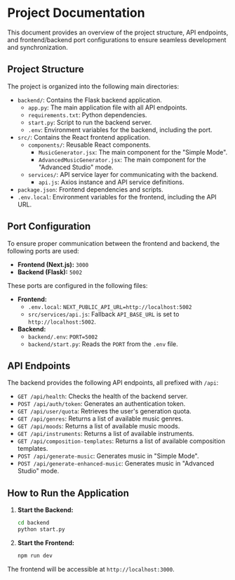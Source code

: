 # Project Documentation

This document provides an overview of the project structure, API endpoints, and frontend/backend port configurations to ensure seamless development and synchronization.

## Project Structure

The project is organized into the following main directories:

-   `backend/`: Contains the Flask backend application.
    -   `app.py`: The main application file with all API endpoints.
    -   `requirements.txt`: Python dependencies.
    -   `start.py`: Script to run the backend server.
    -   `.env`: Environment variables for the backend, including the port.
-   `src/`: Contains the React frontend application.
    -   `components/`: Reusable React components.
        -   `MusicGenerator.jsx`: The main component for the "Simple Mode".
        -   `AdvancedMusicGenerator.jsx`: The main component for the "Advanced Studio" mode.
    -   `services/`: API service layer for communicating with the backend.
        -   `api.js`: Axios instance and API service definitions.
-   `package.json`: Frontend dependencies and scripts.
-   `.env.local`: Environment variables for the frontend, including the API URL.

## Port Configuration

To ensure proper communication between the frontend and backend, the following ports are used:

-   **Frontend (Next.js):** `3000`
-   **Backend (Flask):** `5002`

These ports are configured in the following files:

-   **Frontend:**
    -   `.env.local`: `NEXT_PUBLIC_API_URL=http://localhost:5002`
    -   `src/services/api.js`: Fallback `API_BASE_URL` is set to `http://localhost:5002`.
-   **Backend:**
    -   `backend/.env`: `PORT=5002`
    -   `backend/start.py`: Reads the `PORT` from the `.env` file.

## API Endpoints

The backend provides the following API endpoints, all prefixed with `/api`:

-   `GET /api/health`: Checks the health of the backend server.
-   `POST /api/auth/token`: Generates an authentication token.
-   `GET /api/user/quota`: Retrieves the user's generation quota.
-   `GET /api/genres`: Returns a list of available music genres.
-   `GET /api/moods`: Returns a list of available music moods.
-   `GET /api/instruments`: Returns a list of available instruments.
-   `GET /api/composition-templates`: Returns a list of available composition templates.
-   `POST /api/generate-music`: Generates music in "Simple Mode".
-   `POST /api/generate-enhanced-music`: Generates music in "Advanced Studio" mode.

## How to Run the Application

1.  **Start the Backend:**
    ```bash
    cd backend
    python start.py
    ```
2.  **Start the Frontend:**
    ```bash
    npm run dev
    ```

The frontend will be accessible at `http://localhost:3000`.
